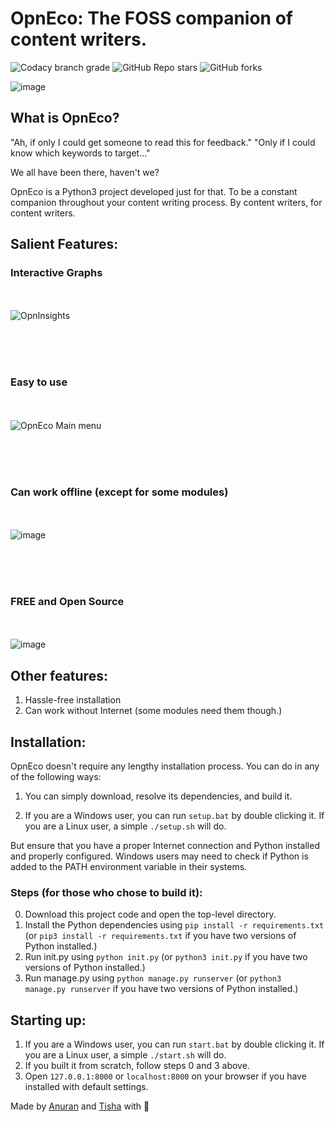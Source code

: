 # OpnEco: The FOSS companion of content writers.

![Codacy branch grade](https://img.shields.io/codacy/grade/6d8da48b93414bf785054ebfcec1ee57/main?style=for-the-badge)
![GitHub Repo stars](https://img.shields.io/github/stars/anuran-roy/OpnEco?style=for-the-badge)
![GitHub forks](https://img.shields.io/github/forks/anuran-roy/OpnEco?style=for-the-badge)

![image](https://user-images.githubusercontent.com/76481787/129911115-6755be83-fd17-46ac-9c5f-5e3c1aa4ce93.png)
## What is OpnEco?

"Ah, if only I could get someone to read this for feedback."
"Only if I could know which keywords to target..."

We all have been there, haven't we?

OpnEco is a Python3 project developed just for that. To be a constant companion throughout your content writing process. By content writers, for content writers.

## Salient Features:

### Interactive Graphs

<br><br>
![OpnInsights](https://user-images.githubusercontent.com/76481787/126541996-323a5973-0fe9-4c05-90e0-2e69473b1f9f.png)

<br><br><br>
### Easy to use

<br><br>
![OpnEco Main menu](https://user-images.githubusercontent.com/76481787/126542607-2f855d6c-24b0-4745-a948-1d100490fc54.png)

<br><br><br>
### Can work offline (except for some modules)

<br><br>
![image](https://user-images.githubusercontent.com/76481787/126545850-b06cfb6e-913b-45d4-84f0-9f46f531c8c0.png)

<br><br><br>
### FREE and Open Source

<br><br>
![image](https://user-images.githubusercontent.com/76481787/126544431-66ab9149-80f2-46c6-9ac1-05a7457ba504.png)
<!-- ![image](https://user-images.githubusercontent.com/76481787/126543509-7965b113-3e13-4d28-9390-ed100b269b6b.png) -->


## Other features:

1. Hassle-free installation
2. Can work without Internet (some modules need them though.)

## Installation:

OpnEco doesn't require any lengthy installation process. You can do in any of the following ways:

1. You can simply download, resolve its dependencies, and build it. 

2. If you are a Windows user, you can run ```setup.bat``` by double clicking it. If you are a Linux user, a simple ```./setup.sh``` will do.

But ensure that you have a proper Internet connection and Python installed and properly configured. Windows users may need to check if Python is added to the PATH environment variable in their systems.
### Steps (for those who chose to build it):

0. Download this project code and open the top-level directory.
1. Install the Python dependencies using ```pip install -r requirements.txt``` (or ```pip3 install -r requirements.txt``` if you have two versions of Python installed.)
2. Run init.py using ```python init.py``` (or ```python3 init.py``` if you have two versions of Python installed.)
3. Run manage.py using ```python manage.py runserver``` (or ```python3 manage.py runserver``` if you have two versions of Python installed.)

## Starting up:

1. If you are a Windows user, you can run ```start.bat``` by double clicking it. If you are a Linux user, a simple ```./start.sh``` will do.
2. If you built it from scratch, follow steps 0 and 3 above.
3. Open ```127.0.0.1:8000``` or ```localhost:8000``` on your browser if you have installed with default settings.

Made by [Anuran](https://github.com/anuran-roy) and [Tisha](https://github.com/tishachawla-jg) with 💙
